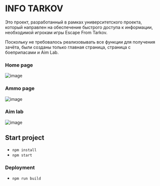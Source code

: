 # INFO TARKOV 
Это проект, разработанный в рамках университетского проекта, который направлен на обеспечение быстрого доступа к информации, необходимой игрокам игры Escape From Tarkov.

Поскольку не требовалось реализовывать все функции для получения зачёта, были созданы только главная страница, страница с боеприпасами и Aim Lab.

### Home page
![image](https://github.com/GasikPasik/tarkovHelp/assets/83033489/353e3b86-7071-4892-916e-6e186cb652b3)

### Ammo page
![image](https://github.com/GasikPasik/tarkovHelp/assets/83033489/d0236b91-904a-4693-a6a9-454e67d6c3e3)

### Aim lab
![image](https://github.com/GasikPasik/tarkovHelp/assets/83033489/b8176aa8-b06f-4dbf-a2aa-b95c6cff62c6)


## Start project
* ``npm install``
* ``npm start``

### Deployment
* ``npm run build`` 
